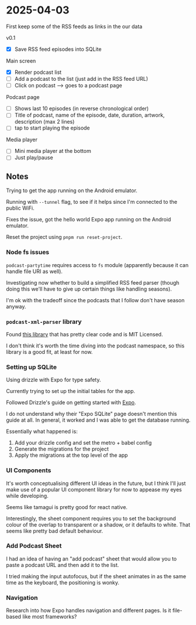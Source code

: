 # 2025-04-03

First keep some of the RSS feeds as links in the our data

v0.1

- [x] Save RSS feed episodes into SQLite

Main screen

- [x] Render podcast list
- [ ] Add a podcast to the list (just add in the RSS feed URL)
- [ ] Click on podcast --> goes to a podcast page

Podcast page

- [ ] Shows last 10 episodes (in reverse chronological order)
- [ ] Title of podcast, name of the episode, date, duration, artwork, description (max 2 lines)
- [ ] tap to start playing the episode

Media player

- [ ] Mini media player at the bottom
- [ ] Just play/pause

## Notes

Trying to get the app running on the Android emulator.

Running with `--tunnel` flag, to see if it helps since I'm connected to the
public WiFi.

Fixes the issue, got the hello world Expo app running on the Android emulator.

Reset the project using `pnpm run reset-project`.

### Node fs issues

`podcast-partytime` requires access to `fs` module (apparently because it can handle file URI as well).

Investigating now whether to build a simplified RSS feed parser
(though doing this we'll have to give up certain things like handling seasons).

I'm ok with the tradeoff since the podcasts that I follow don't have season anyway.

### `podcast-xml-parser` library

Found [this library](https://github.com/krestaino/podcast-xml-parser) that
has pretty clear code and is MIT Licensed.

I don't think it's worth the time diving into the podcast namespace, so this library is a good fit, at least for now.

### Setting up SQLite

Using drizzle with Expo for type safety.

Currently trying to set up the initial tables for the app.

Followed Drizzle's guide on getting started with [Expo](https://orm.drizzle.team/docs/get-started/expo-new).

I do not understand why their "Expo SQLite" page doesn't mention this guide at all.
In general, it worked and I was able to get the database running.

Essentially what happened is:

1. Add your drizzle config and set the metro + babel config
2. Generate the migrations for the project
3. Apply the migrations at the top level of the app

### UI Components

It's worth conceptualising different UI ideas in the future, but I think I'll just make use of a popular UI component library for now to appease my eyes while developing.

Seems like tamagui is pretty good for react native.

Interestingly, the sheet component requires you to set the background
colour of the overlap to transparent or a shadow, or it defaults to white.
That seems like pretty bad default behaviour.

### Add Podcast Sheet

I had an idea of having an "add podcast" sheet that would allow
you to paste a podcast URL and then add it to the list.

I tried making the input autofocus, but if the sheet animates
in as the same time as the keyboard, the positioning is wonky.

### Navigation

Research into how Expo handles navigation and different pages.
Is it file-based like most frameworks?
